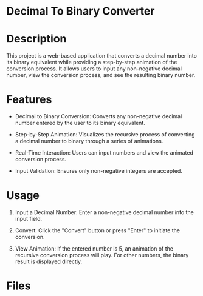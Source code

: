 # Decimal To Binary Converter

# Description

This project is a web-based application that converts a decimal number into its binary equivalent while providing a step-by-step animation of the conversion process. It allows users to input any non-negative decimal number, view the conversion process, and see the resulting binary number.

# Features

- Decimal to Binary Conversion: Converts any non-negative decimal number entered by the user to its binary equivalent.

- Step-by-Step Animation: Visualizes the recursive process of converting a decimal number to binary through a series of animations.

- Real-Time Interaction: Users can input numbers and view the animated conversion process.

- Input Validation: Ensures only non-negative integers are accepted.

# Usage

1. Input a Decimal Number: Enter a non-negative decimal number into the input field.

2. Convert: Click the "Convert" button or press "Enter" to initiate the conversion.

3. View Animation: If the entered number is 5, an animation of the recursive conversion process will play. For other numbers, the binary result is displayed directly.

# Files

